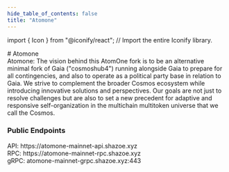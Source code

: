 ```yaml
---
hide_table_of_contents: false
title: "Atomone"
---
```


import { Icon } from "@iconify/react"; // Import the entire Iconify library.

<div className="h1-with-icon icon-atomone">
# Atomone 
</div>
<!-- deskripsi -->
Atomone: The vision behind this AtomOne fork is to be an alternative minimal fork of Gaia ("cosmoshub4") running alongside Gaia to prepare for all contingencies, and also to operate as a political party base in relation to Gaia. We strive to complement the broader Cosmos ecosystem while introducing innovative solutions and perspectives. Our goals are not just to resolve challenges but are also to set a new precedent for adaptive and responsive self-organization in the multichain multitoken universe that we call the Cosmos.

<!-- Sosmed links -->

<a href="https://atom.one"><Icon icon="tabler:world-www" width="35" height="35" /></a>
<a href="https://x.com/_atomone"><Icon icon="ri:twitter-x-fill" width="35" height="35" /></a>
<a href="https://discord.com/invite/atomone"><Icon icon="bi:discord" width="35" height="35" /></a>
<a href="https://explorer.shazoe.xyz/atomone-mainnet"><Icon icon="meteor-icons:search" width="35" height="35" /></a>

<!-- Endpouints -->

### Public Endpoints <Icon icon="ic:round-lens" width="24" height="24" className="endpoints-online"/>

<div className="endpoints">API: https://atomone-mainnet-api.shazoe.xyz</div>
<div className="endpoints">RPC: https://atomone-mainnet-rpc.shazoe.xyz</div>
<div className="endpoints">gRPC: atomone-mainnet-grpc.shazoe.xyz:443</div>
